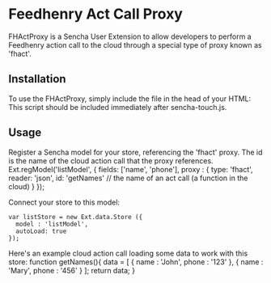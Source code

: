 # Feedhenry Act Call Proxy

FHActProxy is a Sencha User Extension to allow developers to perform a Feedhenry action call to the cloud through a special type of proxy known as 'fhact'. 

## Installation
To use the FHActProxy, simply include the file in the head of your HTML: 
    <script type="text/javascript" src="js/FHActProxy.js"></script>
This script should be included immediately after sencha-touch.js. 

## Usage
Register a Sencha model for your store, referencing the 'fhact' proxy. The id is the name of the cloud action call that the proxy references. 
    Ext.regModel('listModel', {
      fields: ['name', 'phone'],
      proxy : {
        type: 'fhact',
        reader: 'json',
        id: 'getNames' // the name of an act call (a function in the cloud)
      }
    });

Connect your store to this model:
  
    var listStore = new Ext.data.Store ({
      model : 'listModel',
      autoLoad: true
    });

Here's an example cloud action call loading some data to work with this store:
    function getNames(){
      data = [
              {
                name : 'John',
                phone : '123'
              },
              {
                name : 'Mary',
                phone : '456'
              }
              ];
      return data;
    }
